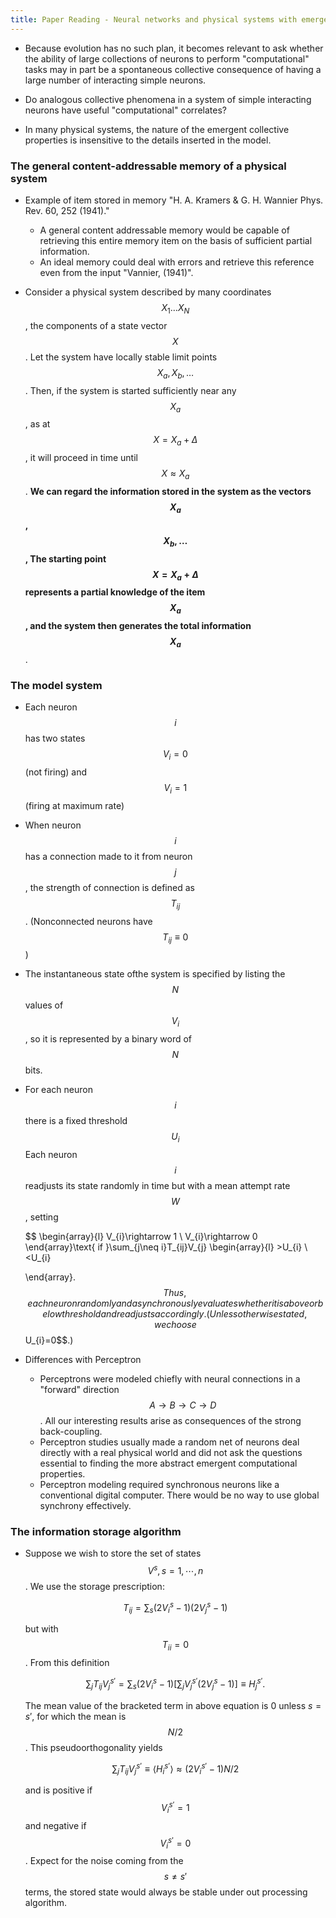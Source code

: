 ```yaml
---
title: Paper Reading - Neural networks and physical systems with emergent collective computational abilities
---
```


+   Because evolution has no such plan, it becomes relevant to ask whether the
    ability of large collections of neurons to perform "computational" tasks
    may in part be a spontaneous collective consequence of having
    a large number of interacting simple neurons.

+   Do analogous collective phenomena in a system of simple interacting neurons
    have useful "computational" correlates?

+   In many physical systems, the nature of the emergent collective properties
    is insensitive to the details inserted in the model.

### The general content-addressable memory of a physical system

+   Example of item stored in memory "H. A. Kramers & G. H. Wannier Phys. Rev.
    60, 252 (1941)."

    +   A general content addressable memory would be capable of retrieving
        this entire memory item on the basis of sufficient partial information.
    +   An ideal memory could deal with errors and retrieve this reference
        even from the input "Vannier, (1941)".

+   Consider a physical system described by many coordinates
    $$X_{1}\ldots X_{N}$$, the components of a state vector $$X$$.
    Let the system have locally stable limit points $$X_{a}, X_{b}, \ldots$$.
    Then, if the system is started sufficiently near any $$X_{a}$$,
    as at $$X=X_{a}+\Delta$$, it will proceed in time until $$X\approx X_{a}$$.
    __We can regard the information stored in the system as the vectors $$X_{a}$$,
    $$X_{b},\ldots$$, The starting point $$X=X_{a}+\Delta$$ represents a
    partial knowledge of the item $$X_{a}$$, and the system then generates
    the total information $$X_{a}$$__.

### The model system

+   Each neuron $$i$$ has two states $$V_{i}=0$$ (not firing) and $$V_{i}=1$$
    (firing at maximum rate)

+   When neuron $$i$$ has a connection made to it from neuron $$j$$,
    the strength of connection is defined as $$T_{ij}$$. (Nonconnected neurons
    have $$T_{ij}\equiv 0$$)

+   The instantaneous state ofthe system is specified by listing the $$N$$
    values of $$V_{i}$$, so it is represented by a binary word of $$N$$ bits.

+   For each neuron $$i$$ there is a fixed threshold $$U_{i}$$ Each neuron
    $$i$$ readjusts its state randomly in time but with a mean attempt rate
    $$W$$, setting

    $$
    \begin{array}{l}
        V_{i}\rightarrow 1 \\
        V_{i}\rightarrow 0
    \end{array}\text{ if }\sum_{j\neq i}T_{ij}V_{j}
    \begin{array}{l}
        >U_{i} \\
        <U_{i}

    \end{array}.
    $$
    Thus, each neuron randomly and asynchronously evaluates
    whether it is above or below threshold and readjusts accordingly.
    (Unless otherwise stated, we choose $$U_{i}=0$$.)

+   Differences with Perceptron
    +   Perceptrons were modeled chiefly with neural connections in a
        "forward" direction $$A\rightarrow B\rightarrow C\rightarrow D$$.
        All our interesting results arise as consequences of the strong
        back-coupling.
    +   Perceptron studies usually made a random net of neurons deal directly
        with a real physical world and did not ask the questions essential
        to finding the more abstract emergent computational properties.
    +   Perceptron modeling required synchronous neurons like a conventional
        digital computer. There would be no way to use global synchrony
        effectively.

### The information storage algorithm

+   Suppose we wish to store the set of states $$V^{s}, s=1,\cdots, n$$. We
    use the storage prescription:

    $$
    T_{ij}=\sum_{s}(2V_{i}^{s}-1)(2V_{j}^{s}-1)
    $$

    but with $$T_{ii}=0$$. From this definition

    $$
    \sum_{j}T_{ij}V_{j}^{s'}=\sum_{s}(2V_{i}^{s}-1)\left[\sum_{j}V_{j}^{s'}(2V_{j}^{s}-1)\right]\equiv H_{j}^{s'}.
    $$

    The mean value of the bracketed term in above equation is 0 unless $s=s'$,
    for which the mean is $$N/2$$. This pseudoorthogonality yields

    $$
    \sum_{j}T_{ij}V_{j}^{s'}\equiv\langle H_{i}^{s'}\rangle \approx (2V_{i}^{s'}-1)N/2
    $$

    and is positive if $$V_{i}^{s'}=1$$ and negative if $$V_{i}^{s'}=0$$.
    Expect for the noise coming from the $$s\neq s'$$ terms, the stored state
    would always be stable under out processing algorithm.
